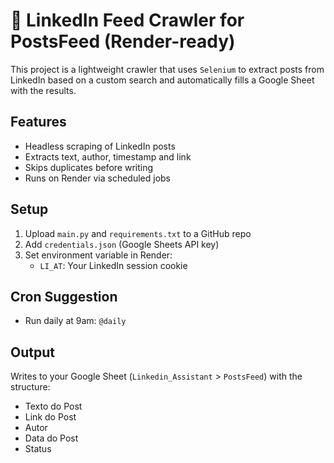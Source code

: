 
# 🤖 LinkedIn Feed Crawler for PostsFeed (Render-ready)

This project is a lightweight crawler that uses `Selenium` to extract posts from LinkedIn based on a custom search and automatically fills a Google Sheet with the results.

## Features
- Headless scraping of LinkedIn posts
- Extracts text, author, timestamp and link
- Skips duplicates before writing
- Runs on Render via scheduled jobs

## Setup
1. Upload `main.py` and `requirements.txt` to a GitHub repo
2. Add `credentials.json` (Google Sheets API key)
3. Set environment variable in Render:
   - `LI_AT`: Your LinkedIn session cookie

## Cron Suggestion
- Run daily at 9am: `@daily`

## Output
Writes to your Google Sheet (`Linkedin_Assistant` > `PostsFeed`) with the structure:
- Texto do Post
- Link do Post
- Autor
- Data do Post
- Status
